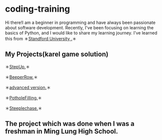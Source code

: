 # coding-training
Hi there!I am a beginner in programming and have always been passionate about software development. Recently, I've been focusing on learning the basics of Python, and I would like to share my learning journey. I've learned this from ＊[Standford University .](https://web.stanford.edu/class/archive/cs/cs106a/cs106a.1226/lectures/03-decomposition/3-Decomposition.pdf)＊

##  My Projects(karel game solution)

＊[StepUp.](https://github.com/Samuelsheshine/coding-training/blob/main/StepUp.py)＊

＊[BeeperRow.](https://github.com/Samuelsheshine/coding-training/blob/main/BeeperRow.py)＊

＊[advanced version.](https://github.com/Samuelsheshine/coding-training/blob/main/BeeperRowAdv.py)＊

＊[PotholeFilling.](https://github.com/Samuelsheshine/coding-training/blob/main/PotholeFilling.py)＊

＊[Steeplechase.](https://github.com/Samuelsheshine/coding-training/blob/main/Steeplechase.py)＊
##  The project which was done when I was a freshman in Ming Lung High School.

